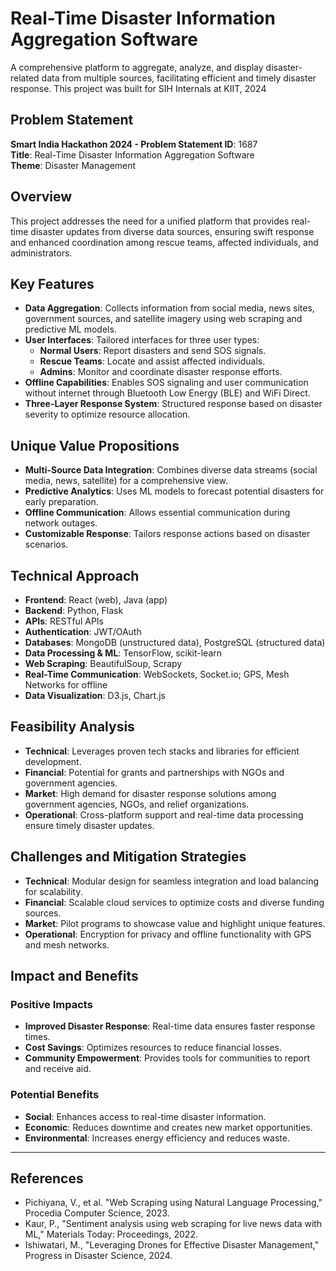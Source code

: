 # Real-Time Disaster Information Aggregation Software

A comprehensive platform to aggregate, analyze, and display disaster-related data from multiple sources, facilitating efficient and timely disaster response.
This project was built for SIH Internals at KIIT, 2024

## Problem Statement
**Smart India Hackathon 2024 - Problem Statement ID**: 1687  
**Title**: Real-Time Disaster Information Aggregation Software  
**Theme**: Disaster Management

## Overview
This project addresses the need for a unified platform that provides real-time disaster updates from diverse data sources, ensuring swift response and enhanced coordination among rescue teams, affected individuals, and administrators.

## Key Features
- **Data Aggregation**: Collects information from social media, news sites, government sources, and satellite imagery using web scraping and predictive ML models.
- **User Interfaces**: Tailored interfaces for three user types:
  - **Normal Users**: Report disasters and send SOS signals.
  - **Rescue Teams**: Locate and assist affected individuals.
  - **Admins**: Monitor and coordinate disaster response efforts.
- **Offline Capabilities**: Enables SOS signaling and user communication without internet through Bluetooth Low Energy (BLE) and WiFi Direct.
- **Three-Layer Response System**: Structured response based on disaster severity to optimize resource allocation.

## Unique Value Propositions
- **Multi-Source Data Integration**: Combines diverse data streams (social media, news, satellite) for a comprehensive view.
- **Predictive Analytics**: Uses ML models to forecast potential disasters for early preparation.
- **Offline Communication**: Allows essential communication during network outages.
- **Customizable Response**: Tailors response actions based on disaster scenarios.

## Technical Approach
- **Frontend**: React (web), Java (app)
- **Backend**: Python, Flask
- **APIs**: RESTful APIs
- **Authentication**: JWT/OAuth
- **Databases**: MongoDB (unstructured data), PostgreSQL (structured data)
- **Data Processing & ML**: TensorFlow, scikit-learn
- **Web Scraping**: BeautifulSoup, Scrapy
- **Real-Time Communication**: WebSockets, Socket.io; GPS, Mesh Networks for offline
- **Data Visualization**: D3.js, Chart.js

## Feasibility Analysis
- **Technical**: Leverages proven tech stacks and libraries for efficient development.
- **Financial**: Potential for grants and partnerships with NGOs and government agencies.
- **Market**: High demand for disaster response solutions among government agencies, NGOs, and relief organizations.
- **Operational**: Cross-platform support and real-time data processing ensure timely disaster updates.

## Challenges and Mitigation Strategies
- **Technical**: Modular design for seamless integration and load balancing for scalability.
- **Financial**: Scalable cloud services to optimize costs and diverse funding sources.
- **Market**: Pilot programs to showcase value and highlight unique features.
- **Operational**: Encryption for privacy and offline functionality with GPS and mesh networks.

## Impact and Benefits
### Positive Impacts
- **Improved Disaster Response**: Real-time data ensures faster response times.
- **Cost Savings**: Optimizes resources to reduce financial losses.
- **Community Empowerment**: Provides tools for communities to report and receive aid.

### Potential Benefits
- **Social**: Enhances access to real-time disaster information.
- **Economic**: Reduces downtime and creates new market opportunities.
- **Environmental**: Increases energy efficiency and reduces waste.

---

## References
- Pichiyana, V., et al. "Web Scraping using Natural Language Processing," Procedia Computer Science, 2023.
- Kaur, P., "Sentiment analysis using web scraping for live news data with ML," Materials Today: Proceedings, 2022.
- Ishiwatari, M., "Leveraging Drones for Effective Disaster Management," Progress in Disaster Science, 2024.
